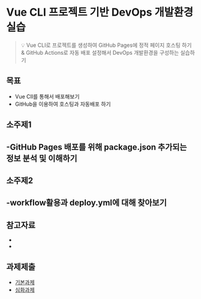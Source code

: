 # Vue CLI 프로젝트 기반 DevOps 개발환경 실습
> :bulb: Vue CLI로 프로젝트를 생성하여 GitHub Pages에 정적 페이지 호스팅 하기 & GitHub Actions로 자동 배포 설정해서 DevOps 개발환경을 구성하는 실습하기

## 목표
- Vue ClI를 통해서 배포해보기
- GitHub을 이용하여 호스팅과 자동배포 하기

## 소주제1
-GitHub Pages 배포를 위해 package.json 추가되는 정보 분석 및 이해하기
-

## 소주제2
-workflow활용과 deploy.yml에 대해 찾아보기
-

## 참고자료
-
-

## 과제제출
- [기본과제](기본과제)
- [심화과제](심화과제)
